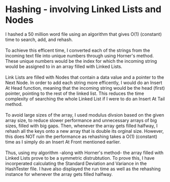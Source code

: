 # Hashing - involving Linked Lists and Nodes
I hashed a 50 million word file using an algorithm that gives O(1) (constant) time to search, add, and rehash. <br> <br>
To achieve this efficent time, I converted each of the strings from the incoming text file into unique numbers through using Horner's method. These unique numbers would be the index for which the incoming string would be assigned to in an array filled with Linked Lists. <br> <br>
Link Lists are filled with Nodes that contain a data value and a pointer to the Next Node. In order to add each string more efficently, I would do an Insert At Head function, meaning that the incoming string would be the head (first) pointer, pointing to the rest of the linked list. This reduces the time complexity of searching the whole Linked List if I were to do an Insert At Tail method. <br> <br>
To avoid large sizes of the array, I used modulus divsion based on the given array size, to reduce slower performance and unnecessary arrays of big sizes, filled with big gaps. Then, whenever the array gets filled halfway, I rehash all the keys onto a new array that is double its orginal size. However, this does NOT ruin the performance as rehashing takes a O(1) (constant) time as I simply do an Insert At Front mentioned earlier. <br> <br>
Thus, using my algorithm -along with Horner's method- the array filled with Linked Lists prove to be a symmetric distrubtution. To prove this, I have incorperated calculating the Standard Deviation and Variance in the HashTester file. I have also displayed the run time as well as the rehashing instance for whenever the array gets filled halfway. 
